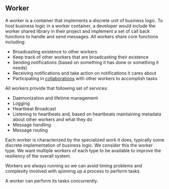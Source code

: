 ## Worker ##

A worker is a container that implements a discrete unit of business logic. To host business logic in a worker container, a developer would include the worker shared library in their project and implement a set of call back functions to handle and send messages.  All workers share core functions including:
  * Broadcasting existence to other workers
  * Keep track of other workers that are broadcasting their existence
  * Sending notifications (based on something it has done or something it needs)
  * Receiving notifications and take action on notifications it cares about
  * Participating in [collaborations](Collaboration.md) with other workers to accomplish tasks

All workers provide that following set of services:
  * Daemonization and lifetime management
  * Logging
  * Heartbeat Broadcast
  * Listening to heartbeats and, based on heartbeats maintaining metadata about other workers and what they do
  * Message handling
  * Message routing

Each worker is characterized by the specialized work it does, typically some discrete implementation of business logic.  We consider this the worker type.  We want multiple workers of each type to be available to improve the resiliency of the overall system.

Workers are always running so we can avoid timing problems and complexity involved with spinning up a process to perform tasks.

A worker can perform its tasks concurrently.
